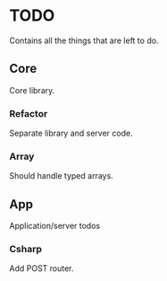 # TODO
Contains all the things that are left to do.

## Core
Core library.

### Refactor
Separate library and server code. 

### Array
Should handle typed arrays.

## App
Application/server todos

### Csharp

Add POST router.


